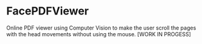 # FacePDFViewer
Online PDF viewer using Computer Vision to make the user scroll the pages with the head movements without using the mouse.
[WORK IN PROGESS]
